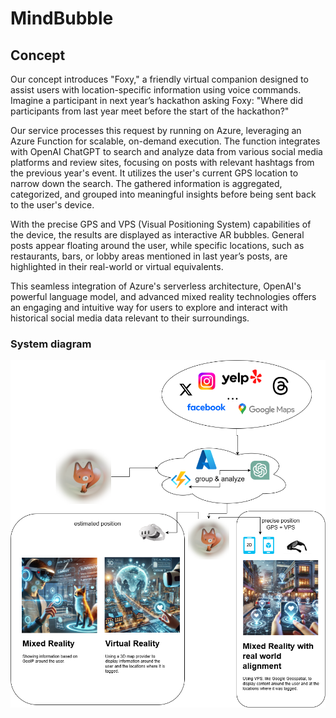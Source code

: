# MindBubble
## Concept
Our concept introduces "Foxy," a friendly virtual companion designed to assist users with location-specific information using voice commands. Imagine a participant in next year’s hackathon asking Foxy: "Where did participants from last year meet before the start of the hackathon?"

Our service processes this request by running on Azure, leveraging an Azure Function for scalable, on-demand execution. The function integrates with OpenAI ChatGPT to search and analyze data from various social media platforms and review sites, focusing on posts with relevant hashtags from the previous year's event. It utilizes the user's current GPS location to narrow down the search. The gathered information is aggregated, categorized, and grouped into meaningful insights before being sent back to the user's device.

With the precise GPS and VPS (Visual Positioning System) capabilities of the device, the results are displayed as interactive AR bubbles. General posts appear floating around the user, while specific locations, such as restaurants, bars, or lobby areas mentioned in last year’s posts, are highlighted in their real-world or virtual equivalents.

This seamless integration of Azure's serverless architecture, OpenAI's powerful language model, and advanced mixed reality technologies offers an engaging and intuitive way for users to explore and interact with historical social media data relevant to their surroundings.

### System diagram
<p align="center"><img src="/Images/MindBubble-vision.png" alt="system diagram vision" width="800"></p>
